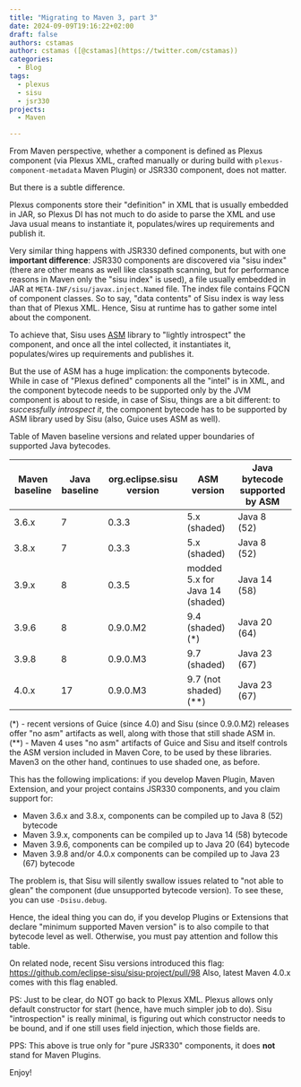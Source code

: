 ```yaml
---
title: "Migrating to Maven 3, part 3"
date: 2024-09-09T19:16:22+02:00
draft: false
authors: cstamas
author: cstamas ([@cstamas](https://twitter.com/cstamas))
categories:
  - Blog
tags:
  - plexus
  - sisu
  - jsr330
projects:
  - Maven

---
```


From Maven perspective, whether a component is defined as Plexus component (via Plexus XML, crafted manually or during build 
with `plexus-component-metadata` Maven Plugin) or JSR330 component, does not matter.

But there is a subtle difference.

Plexus components store their "definition" in XML that is usually embedded in JAR, so Plexus DI has not much to do
aside to parse the XML and use Java usual means to instantiate it, populates/wires up requirements and publish it.

Very similar thing happens with JSR330 defined components, but with one **important difference**: JSR330
components are discovered via "sisu index" (there are other means as well like classpath scanning, but for performance
reasons in Maven only the "sisu index" is used), a file usually embedded in JAR at `META-INF/sisu/javax.inject.Named` file.
The index file contains FQCN of component classes. So to say, "data contents" of Sisu index is way less than that of Plexus
XML. Hence, Sisu at runtime has to gather some intel about the component.

To achieve that, Sisu uses [ASM](https://asm.ow2.io/) library to "lightly introspect" the component, and once all the 
intel collected, it instantiates it, populates/wires up requirements and publishes it.

But the use of ASM has a huge implication: the components bytecode. While in case of "Plexus defined" components
all the "intel" is in XML, and the component bytecode needs to be supported only by the JVM component is about to reside,
in case of Sisu, things are a bit different: to _successfully introspect it_, the component bytecode has to be 
supported by ASM library used by Sisu (also, Guice uses ASM as well).

Table of Maven baseline versions and related upper boundaries of supported Java bytecodes.

| Maven baseline | Java baseline | org.eclipse.sisu version | ASM version                     | Java bytecode supported by ASM |
|----------------|---------------|---------------------------------------------|---------------------------------|--------------------------------|
| 3.6.x          | 7             | 0.3.3                                       | 5.x (shaded)                    | Java 8 (52)                    |
| 3.8.x          | 7             | 0.3.3                                       | 5.x (shaded)                    | Java 8 (52)                    |
| 3.9.x          | 8             | 0.3.5                                       | modded 5.x for Java 14 (shaded) | Java 14 (58)                   |
| 3.9.6          | 8             | 0.9.0.M2                                    | 9.4 (shaded) (*)                | Java 20 (64)                   |
| 3.9.8          | 8             | 0.9.0.M3                                    | 9.7 (shaded)                    | Java 23 (67)                   |
| 4.0.x          | 17            | 0.9.0.M3                                    | 9.7 (not shaded) (**)           | Java 23 (67)                   |

(*) - recent versions of Guice (since 4.0) and Sisu (since 0.9.0.M2) releases offer "no asm" artifacts as well, along with those that still shade ASM in.  
(**) - Maven 4 uses "no asm" artifacts of Guice and Sisu and itself controls the ASM version included in Maven Core, to be used by these libraries.
Maven3 on the other hand, continues to use shaded one, as before.

This has the following implications: if you develop Maven Plugin, Maven Extension, and your project contains JSR330
components, and you claim support for:
* Maven 3.6.x and 3.8.x, components can be compiled up to Java 8 (52) bytecode
* Maven 3.9.x, components can be compiled up to Java 14 (58) bytecode
* Maven 3.9.6, components can be compiled up to Java 20 (64) bytecode
* Maven 3.9.8 and/or 4.0.x components can be compiled up to Java 23 (67) bytecode

The problem is, that Sisu will silently swallow issues related to "not able to glean" the component (due unsupported
bytecode version). To see these, you can use `-Dsisu.debug`.

Hence, the ideal thing you can do, if you develop Plugins or Extensions that declare "minimum supported Maven version"
is to also compile to that bytecode level as well. Otherwise, you must pay attention and follow this table.

On related node, recent Sisu versions introduced this flag: https://github.com/eclipse-sisu/sisu-project/pull/98
Also, latest Maven 4.0.x comes with this flag enabled.

PS: Just to be clear, do NOT go back to Plexus XML. Plexus allows only default constructor for start (hence, have much
simpler job to do). Sisu "introspection" is really minimal, is figuring out which constructor needs to be bound, 
and if one still uses field injection, which those fields are.

PPS: This above is true only for "pure JSR330" components, it does **not** stand for Maven Plugins.

Enjoy!
